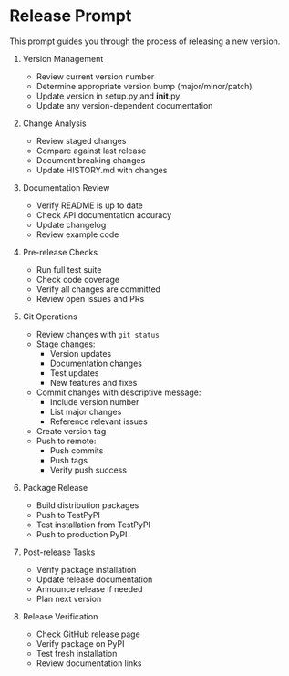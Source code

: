 # Release Prompt

This prompt guides you through the process of releasing a new version.

1. Version Management
   - Review current version number
   - Determine appropriate version bump (major/minor/patch)
   - Update version in setup.py and __init__.py
   - Update any version-dependent documentation

2. Change Analysis
   - Review staged changes
   - Compare against last release
   - Document breaking changes
   - Update HISTORY.md with changes

3. Documentation Review
   - Verify README is up to date
   - Check API documentation accuracy
   - Update changelog
   - Review example code

4. Pre-release Checks
   - Run full test suite
   - Check code coverage
   - Verify all changes are committed
   - Review open issues and PRs

5. Git Operations
   - Review changes with `git status`
   - Stage changes:
     * Version updates
     * Documentation changes
     * Test updates
     * New features and fixes
   - Commit changes with descriptive message:
     * Include version number
     * List major changes
     * Reference relevant issues
   - Create version tag
   - Push to remote:
     * Push commits
     * Push tags
     * Verify push success

6. Package Release
   - Build distribution packages
   - Push to TestPyPI
   - Test installation from TestPyPI
   - Push to production PyPI

7. Post-release Tasks
   - Verify package installation
   - Update release documentation
   - Announce release if needed
   - Plan next version

8. Release Verification
   - Check GitHub release page
   - Verify package on PyPI
   - Test fresh installation
   - Review documentation links
